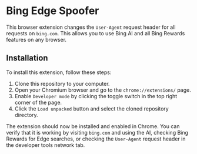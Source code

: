 # Bing Edge Spoofer

This browser extension changes the `User-Agent` request header for all requests on `bing.com`. This allows you to use Bing AI and all Bing Rewards features on any browser.

## Installation

To install this extension, follow these steps:

1. Clone this repository to your computer.
2. Open your Chromium browser and go to the `chrome://extensions/` page.
3. Enable `Developer mode` by clicking the toggle switch in the top right corner of the page.
4. Click the `Load unpacked` button and select the cloned repository directory.

The extension should now be installed and enabled in Chrome. You can verify that it is working by visiting `bing.com` and using the AI, checking Bing Rewards for Edge searches, or checking the `User-Agent` request header in the developer tools network tab.
